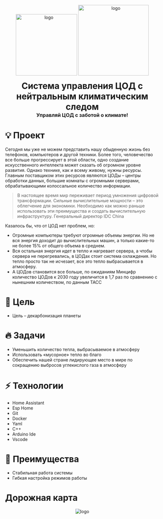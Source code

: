 <p align="center">
  <img width="200" src="https://github.com/Leonid27-07/Data_center_management_system_with_a_neutral_climate_footprint/blob/4381fb28c851c05335cbc266d7be1b59d0559c45/logo/logo_rosatom.png" alt="logo">
  <img height="230" src="https://github.com/Leonid27-07/Data_center_management_system_with_a_neutral_climate_footprint/blob/f0de945147554240cad0580164d15c0c71b1de07/logo/logo_sirius.png" alt="logo">
  <h1 align="center" style="margin: 0 auto 0 auto;">Система управления ЦОД с нейтральным климатическим следом</h1>
  <h3 align="center" style="margin: 0 auto 0 auto;">Управляй ЦОД с заботой о климате!</h3>
</p>

# 💡 Проект

Сегодня мы уже не можем представить нашу обыденную жизнь без телефонов, компьютеров и другой техники. Более того, человечество все больше прогрессирует в этой области, одно создание искусственного интеллекта может сказать об огромном уровне развития. Однако технике, как и всему живому, нужны ресурсы. Главным поставщиком этих ресурсов являются ЦОДы – центры обработки данных, большие комнаты с огромными серверами, обрабатывающими колоссальное количество информации. 

> В настоящее время мир переживает период умножения цифровой трансформации. Сильные вычислительные мощности – это облегчение для экономики. Необходимо как можно раньше использовать эти преимущества и создать вычислительную инфраструктуру. Генеральный директор IDC China

Казалось бы, что от ЦОД нет проблем, но:
- Огромные компьютеры требуют огромные объемы энергии. Но не вся энергия доходит до вычислительных машин, а только  какие-то не более 15% от общего объема в среднем.
- Вся остальная энергия идет в тепло и нагревает сервера, а чтобы сервера не перегревались, в ЦОДах стоит система охлаждения. Но тепло просто так не исчезает, все это тепло выбрасывается в атмосферу.
- А ЦОДов становится все больше, по ожиданиям Минцифр количество ЦОДов к 2030 году увеличится в 1,7 раз по сравнению с нынешним количеством, по данным ТАСС

# 🎯 Цель
- Цель – декарбонизация планеты

# 🔥 Задачи
- Уменьшить количество тепла, выбрасываемое в атмосферу
- Использовать «мусорное» тепло во благо
- Обеспечить нашей стране лидирующее место в мире по сокращению выбросов углекислого газа в атмосферу
# ⚡️ Технологии
-	Home Assistant 
-	Esp Home
-	Git
-	Docker
-	Yaml
-	С++
-	Arduino Ide
-	Vscode


# 🎉 Преимущества

- Стабильная работа системы
- Гибкая настройка режимов работы

# Дорожная карта
<p align="center">
  <img src="https://github.com/Leonid27-07/Data_center_management_system_with_a_neutral_climate_footprint/blob/7981c62247a2195f45b7f7656a0d8b75ba259ac4/logo/%D0%94%D0%BE%D1%80%D0%BE%D0%B6%D0%BD%D0%B0%D1%8F%20%D0%BA%D0%B0%D1%80%D1%82%D0%B0.png" alt="logo">
</p>
